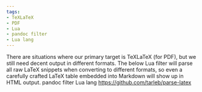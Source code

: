 ```yaml
---
tags:
- TeXLaTeX
- PDF
- Lua
- pandoc filter
- Lua lang
---
```


There are situations where our primary target is TeXLaTeX (for PDF), but
we still need decent output in different formats. The below Lua filter
will parse all raw LaTeX snippets when converting to different formats,
so even a carefully crafted LaTeX table embedded into Markdown will show
up in HTML output. pandoc filter Lua lang
https://github.com/tarleb/parse-latex
